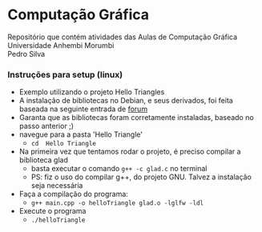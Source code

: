 # Computação Gráfica
Repositório que contém atividades das Aulas de Computação Gráfica <br>
Universidade Anhembi Morumbi <br>
Pedro Silva <br>

### Instruções para setup (linux)
- Exemplo utilizando o projeto Hello Triangles
- A instalação de bibliotecas no Debian, e seus derivados, foi feita baseada na seguinte entrada de [forum](https://askubuntu.com/questions/1186517/which-package-to-install-to-get-header-file-glad-h)
- Garanta que as bibliotecas foram corretamente instaladas, baseado no passo anterior ;)
- navegue para a pasta 'Hello Triangle'
    - `cd  Hello Triangle`
- Na primeira vez que tentamos rodar o projeto, é preciso compilar a biblioteca glad
    - basta executar o comando `g++ -c glad.c` no terminal
    - PS: fiz o uso do compilar g++, do projeto GNU. Talvez a instalação seja necessária
- Faça a compilação do programa:
    - `g++ main.cpp -o helloTriangle glad.o -lglfw -ldl`
- Execute o programa
    - `./helloTriangle`  
